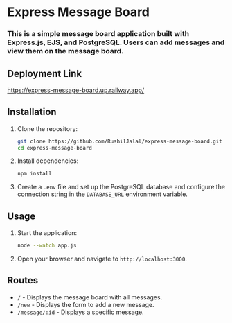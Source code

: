 # Express Message Board

### This is a simple message board application built with Express.js, EJS, and PostgreSQL. Users can add messages and view them on the message board.

## Deployment Link
https://express-message-board.up.railway.app/

## Installation

1. Clone the repository:
    ```sh
    git clone https://github.com/RushilJalal/express-message-board.git
    cd express-message-board
    ```

2. Install dependencies:
    ```sh
    npm install
    ```

3. Create a `.env` file and set up the PostgreSQL database and configure the connection string in the `DATABASE_URL` environment variable.

## Usage

1. Start the application:
    ```sh
    node --watch app.js
    ```

2. Open your browser and navigate to `http://localhost:3000`.

## Routes

- `/` - Displays the message board with all messages.
- `/new` - Displays the form to add a new message.
- `/message/:id` - Displays a specific message.